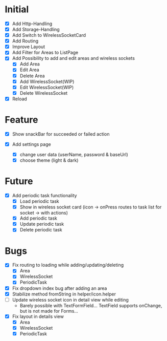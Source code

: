 # Initial

- [X] Add Http-Handling
- [X] Add Storage-Handling
- [X] Add Switch to WirelessSocketCard
- [X] Add Routing
- [X] Improve Layout
- [X] Add Filter for Areas to ListPage
- [X] Add Possibility to add and edit areas and wireless sockets
	- [X] Add Area
	- [X] Edit Area
	- [X] Delete Area
	- [X] Add WirelessSocket(WIP)
	- [X] Edit WirelessSocket(WIP)
	- [X] Delete WirelessSocket
- [X] Reload

# Feature

- [X] Show snackBar for succeeded or failed action 

- [X] Add settings page
    - [X] change user data (userName, password & baseUrl)
    - [X] choose theme (light & dark)

# Future

- [X] Add periodic task functionality
    - [X] Load periodic task
    - [X] Show in wireless socket card (icon -> onPress routes to task list for socket -> with actions)
    - [X] Add periodic task
    - [X] Update periodic task
    - [X] Delete periodic task

# Bugs

- [X] Fix routing to loading while adding/updating/deleting
    - [X] Area
    - [X] WirelessSocket
    - [X] PeriodicTask
- [X] Fix dropdown index bug after adding an area
- [X] Stabilize method fromString in helper/icon.helper
- [ ] Update wireless socket icon in detail view while editing
    - Barely possible with TextFormField... TextField supports onChange, but is not made for Forms...
- [X] Fix layout in details view
    - [X] Area
    - [X] WirelessSocket
    - [X] PeriodicTask
